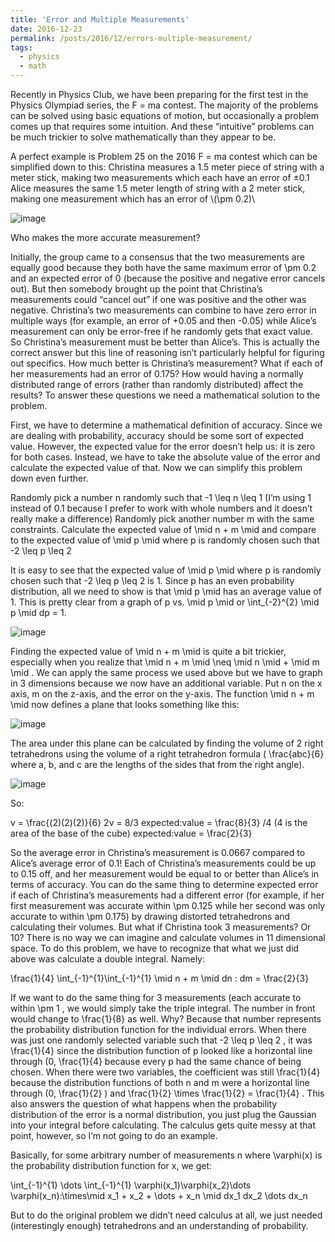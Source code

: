 ```yaml
---
title: 'Error and Multiple Measurements'
date: 2016-12-23
permalink: /posts/2016/12/errors-multiple-measurement/
tags:
  - physics
  - math
---
```


Recently in Physics Club, we have been preparing for the first test in the Physics Olympiad series, the F = ma contest. The majority of the problems can be solved using basic equations of motion, but occasionally a problem comes up that requires some intuition. And these “intuitive” problems can be much trickier to solve mathematically than they appear to be.

A perfect example is Problem 25 on the 2016 F = ma contest which can be simplified down to this:
Christina measures a 1.5 meter piece of string with a meter stick, making two measurements which each have an error of  $\pm  0.1$
Alice measures the same 1.5 meter length of string with a 2 meter stick, making one measurement which has an error of  \\(\pm  0.2)\\

![image](https://github.com/user-attachments/assets/36628081-e8f0-4083-925b-bc9455f659c7)

Who makes the more accurate measurement?

Initially, the group came to a consensus that the two measurements are equally good because they both have the same maximum error of \pm 0.2 and an expected error of 0 (because the positive and negative error cancels out). But then somebody brought up the point that Christina’s measurements could “cancel out” if one was positive and the other was negative. Christina’s two measurements can combine to have zero error in multiple ways (for example, an error of +0.05 and then -0.05) while Alice’s measurement can only be error-free if he randomly gets that exact value. So Christina’s measurement must be better than Alice’s. This is actually the correct answer but this line of reasoning isn’t particularly helpful for figuring out specifics. How much better is Christina’s measurement? What if each of her measurements had an error of 0.175? How would having a normally distributed range of errors (rather than randomly distributed) affect the results? To answer these questions we need a mathematical solution to the problem.

First, we have to determine a mathematical definition of accuracy. Since we are dealing with probability, accuracy should be some sort of expected value. However, the expected value for the error doesn’t help us: it is zero for both cases. Instead, we have to take the absolute value of the error and calculate the expected value of that. Now we can simplify this problem down even further.

Randomly pick a number  n  randomly such that  -1 \leq n \leq 1  (I’m using 1 instead of 0.1 because I prefer to work with whole numbers and it doesn’t really make a difference)
Randomly pick another number m with the same constraints.
Calculate the expected value of \mid n + m \mid  and compare to the expected value of \mid p \mid  where p is randomly chosen such that  -2 \leq p \leq 2 

It is easy to see that the expected value of \mid p \mid  where p is randomly chosen such that  -2 \leq p \leq 2  is 1. Since  p  has an even probability distribution, all we need to show is that \mid p \mid  has an average value of 1. This is pretty clear from a graph of p vs. \mid p \mid  or  \int_{-2}^{2} \mid p \mid dp = 1.

![image](https://github.com/user-attachments/assets/50f32365-a839-40f6-9ad8-f29bbfc36239)


Finding the expected value of \mid n + m \mid  is quite a bit trickier, especially when you realize that \mid n + m \mid \neq \mid n \mid + \mid m \mid . We can apply the same process we used above but we have to graph in 3 dimensions because we now have an additional variable. Put n on the x axis, m on the z-axis, and the error on the y-axis. The function \mid n + m \mid  now defines a plane that looks something like this:

![image](https://github.com/user-attachments/assets/59785632-6db4-4919-b5d3-f005085ba4a5)


The area under this plane can be calculated by finding the volume of 2 right tetrahedrons using the volume of a right tetrahedron formula ( \frac{abc}{6}  where a, b, and c are the lengths of the sides that from the right angle).

![image](https://github.com/user-attachments/assets/d9017628-7b4f-4cb2-a705-f63ab534e667)

So:

 v = \frac{(2)(2)(2)}{6} 
2v = 8/3 
 expected\:value = \frac{8}{3} /4  (4 is the area of the base of the cube)
 expected\:value = \frac{2}{3} 

So the average error in Christina’s measurement is 0.0667 compared to Alice’s average error of 0.1! Each of Christina’s measurements could be up to 0.15 off, and her measurement would be equal to or better than Alice’s in terms of accuracy. You can do the same thing to determine expected error if each of Christina’s measurements had a different error (for example, if her first measurement was accurate within \pm 0.125 while her second was only accurate to within \pm 0.175) by drawing distorted tetrahedrons and calculating their volumes. But what if Christina took 3 measurements? Or 10? There is no way we can imagine and calculate volumes in 11 dimensional space. To do this problem, we have to recognize that what we just did above was calculate a double integral.
Namely:

\frac{1}{4} \int_{-1}^{1}\int_{-1}^{1} \mid n + m \mid dn \: dm = \frac{2}{3}

If we want to do the same thing for 3 measurements (each accurate to within  \pm 1 , we would simply take the triple integral. The number in front would change to  \frac{1}{8}  as well. Why? Because that number represents the probability distribution function for the individual errors. When there was just one randomly selected variable such that  -2 \leq p \leq 2 , it was  \frac{1}{4}  since the distribution function of p looked like a horizontal line through (0,  \frac{1}{4}  because every  p  had the same chance of being chosen. When there were two variables, the coefficient was still  \frac{1}{4}  because the distribution functions of both n and m were a horizontal line through (0,  \frac{1}{2} ) and  \frac{1}{2} \times \frac{1}{2} = \frac{1}{4} . This also answers the question of what happens when the probability distribution of the error is a normal distribution, you just plug the Gaussian into your integral before calculating. The calculus gets quite messy at that point, however, so I’m not going to do an example.

Basically, for some arbitrary number of measurements  n  where  \varphi(x)  is the probability distribution function for x, we get:

 \int_{-1}^{1} \dots \int_{-1}^{1} \varphi(x_1)\varphi(x_2)\dots \varphi(x_n)\:\times\mid x_1 + x_2 + \dots + x_n \mid dx_1 dx_2 \dots dx_n 

But to do the original problem we didn’t need calculus at all, we just needed (interestingly enough) tetrahedrons and an understanding of probability.

